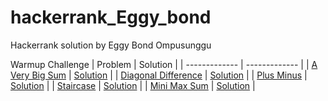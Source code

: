 # hackerrank_Eggy_bond
Hackerrank solution by Eggy Bond Ompusunggu 

Warmup Challenge
| Problem  | Solution |
| ------------- | ------------- |
| [A Very Big Sum](https://www.hackerrank.com/challenges/a-very-big-sum/problem)  | [Solution](https://github.com/EggyBond/hackerrank_Eggy_bond/edit/master/README.md)  |
| [Diagonal Difference](https://www.hackerrank.com/challenges/diagonal-difference/problem)  | [Solution](https://github.com/EggyBond/hackerrank_Eggy_bond/edit/master/README.md)  |
| [Plus Minus](https://www.hackerrank.com/challenges/plus-minus/problem)  | [Solution](https://github.com/EggyBond/hackerrank_Eggy_bond/edit/master/README.md)  |
| [Staircase](https://www.hackerrank.com/challenges/staircase/problem)  | [Solution](https://github.com/EggyBond/hackerrank_Eggy_bond/edit/master/README.md)  |
| [Mini Max Sum](https://www.hackerrank.com/challenges/mini-max-sum/problem)  | [Solution](https://github.com/EggyBond/hackerrank_Eggy_bond/edit/master/README.md)  |
